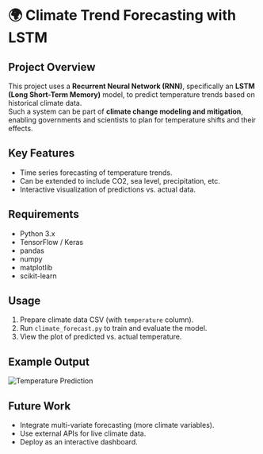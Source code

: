 # 🌍 Climate Trend Forecasting with LSTM

## Project Overview
This project uses a **Recurrent Neural Network (RNN)**, specifically an **LSTM (Long Short-Term Memory)** model, to predict temperature trends based on historical climate data.  
Such a system can be part of **climate change modeling and mitigation**, enabling governments and scientists to plan for temperature shifts and their effects.

## Key Features
- Time series forecasting of temperature trends.
- Can be extended to include CO2, sea level, precipitation, etc.
- Interactive visualization of predictions vs. actual data.

## Requirements
- Python 3.x
- TensorFlow / Keras
- pandas
- numpy
- matplotlib
- scikit-learn

## Usage
1. Prepare climate data CSV (with `temperature` column).
2. Run `climate_forecast.py` to train and evaluate the model.
3. View the plot of predicted vs. actual temperature.

## Example Output
![Temperature Prediction](sample_output.png)

## Future Work
- Integrate multi-variate forecasting (more climate variables).
- Use external APIs for live climate data.
- Deploy as an interactive dashboard.
